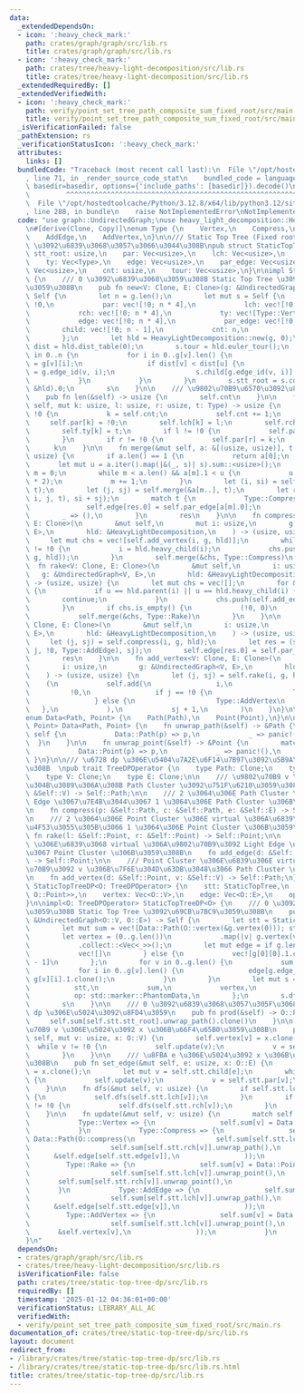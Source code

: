 ```yaml
---
data:
  _extendedDependsOn:
  - icon: ':heavy_check_mark:'
    path: crates/graph/graph/src/lib.rs
    title: crates/graph/graph/src/lib.rs
  - icon: ':heavy_check_mark:'
    path: crates/tree/heavy-light-decomposition/src/lib.rs
    title: crates/tree/heavy-light-decomposition/src/lib.rs
  _extendedRequiredBy: []
  _extendedVerifiedWith:
  - icon: ':heavy_check_mark:'
    path: verify/point_set_tree_path_composite_sum_fixed_root/src/main.rs
    title: verify/point_set_tree_path_composite_sum_fixed_root/src/main.rs
  _isVerificationFailed: false
  _pathExtension: rs
  _verificationStatusIcon: ':heavy_check_mark:'
  attributes:
    links: []
  bundledCode: "Traceback (most recent call last):\n  File \"/opt/hostedtoolcache/Python/3.12.8/x64/lib/python3.12/site-packages/onlinejudge_verify/documentation/build.py\"\
    , line 71, in _render_source_code_stat\n    bundled_code = language.bundle(stat.path,\
    \ basedir=basedir, options={'include_paths': [basedir]}).decode()\n          \
    \         ^^^^^^^^^^^^^^^^^^^^^^^^^^^^^^^^^^^^^^^^^^^^^^^^^^^^^^^^^^^^^^^^^^^^^^^^^^^^^^^^^\n\
    \  File \"/opt/hostedtoolcache/Python/3.12.8/x64/lib/python3.12/site-packages/onlinejudge_verify/languages/rust.py\"\
    , line 288, in bundle\n    raise NotImplementedError\nNotImplementedError\n"
  code: "use graph::UndirectedGraph;\nuse heavy_light_decomposition::HeavyLightDecomposition;\n\
    \n#[derive(Clone, Copy)]\nenum Type {\n    Vertex,\n    Compress,\n    Rake,\n\
    \    AddEdge,\n    AddVertex,\n}\n\n/// Static Top Tree (Fixed root)  \n/// 0\
    \ \u3092\u6839\u3068\u3057\u3066\u3044\u308B\npub struct StaticTopTree {\n   \
    \ stt_root: usize,\n    par: Vec<usize>,\n    lch: Vec<usize>,\n    rch: Vec<usize>,\n\
    \    ty: Vec<Type>,\n    edge: Vec<usize>,\n    par_edge: Vec<usize>,\n    child:\
    \ Vec<usize>,\n    cnt: usize,\n    tour: Vec<usize>,\n}\n\nimpl StaticTopTree\
    \ {\n    /// 0 \u3092\u6839\u3068\u3059\u308B Static Top Tree \u3092\u69CB\u7BC9\
    \u3059\u308B\n    pub fn new<V: Clone, E: Clone>(g: &UndirectedGraph<V, E>) ->\
    \ Self {\n        let n = g.len();\n        let mut s = Self {\n            stt_root:\
    \ !0,\n            par: vec![!0; n * 4],\n            lch: vec![!0; n * 4],\n\
    \            rch: vec![!0; n * 4],\n            ty: vec![Type::Vertex; n * 4],\n\
    \            edge: vec![!0; n * 4],\n            par_edge: vec![!0; n],\n    \
    \        child: vec![!0; n - 1],\n            cnt: n,\n            tour: vec![],\n\
    \        };\n        let hld = HeavyLightDecomposition::new(g, 0);\n        let\
    \ dist = hld.dist_table(0);\n        s.tour = hld.euler_tour();\n        for v\
    \ in 0..n {\n            for i in 0..g[v].len() {\n                let (u, _)\
    \ = g[v][i];\n                if dist[v] < dist[u] {\n                    s.par_edge[u]\
    \ = g.edge_id(v, i);\n                    s.child[g.edge_id(v, i)] = u;\n    \
    \            }\n            }\n        }\n        s.stt_root = s.compress(0, g,\
    \ &hld).0;\n        s\n    }\n\n    /// \u9802\u70B9\u6570\u3092\u8FD4\u3059\n\
    \    pub fn len(&self) -> usize {\n        self.cnt\n    }\n\n    fn add(&mut\
    \ self, mut k: usize, l: usize, r: usize, t: Type) -> usize {\n        if k ==\
    \ !0 {\n            k = self.cnt;\n            self.cnt += 1;\n        }\n   \
    \     self.par[k] = !0;\n        self.lch[k] = l;\n        self.rch[k] = r;\n\
    \        self.ty[k] = t;\n        if l != !0 {\n            self.par[l] = k;\n\
    \        }\n        if r != !0 {\n            self.par[r] = k;\n        }\n  \
    \      k\n    }\n\n    fn merge(&mut self, a: &[(usize, usize)], t: Type) -> (usize,\
    \ usize) {\n        if a.len() == 1 {\n            return a[0];\n        }\n \
    \       let mut u = a.iter().map(|&(_, s)| s).sum::<usize>();\n        let mut\
    \ m = 0;\n        while m < a.len() && a[m].1 < u {\n            u -= u.min(a[m].1\
    \ * 2);\n            m += 1;\n        }\n        let (i, si) = self.merge(&a[..m],\
    \ t);\n        let (j, sj) = self.merge(&a[m..], t);\n        let res = (self.add(!0,\
    \ i, j, t), si + sj);\n        match t {\n            Type::Compress => {\n  \
    \              self.edge[res.0] = self.par_edge[a[m].0];\n            }\n    \
    \        _ => (),\n        }\n        res\n    }\n\n    fn compress<V: Clone,\
    \ E: Clone>(\n        &mut self,\n        mut i: usize,\n        g: &UndirectedGraph<V,\
    \ E>,\n        hld: &HeavyLightDecomposition,\n    ) -> (usize, usize) {\n   \
    \     let mut chs = vec![self.add_vertex(i, g, hld)];\n        while hld.heavy_child(i)\
    \ != !0 {\n            i = hld.heavy_child(i);\n            chs.push(self.add_vertex(i,\
    \ g, hld));\n        }\n        self.merge(&chs, Type::Compress)\n    }\n\n  \
    \  fn rake<V: Clone, E: Clone>(\n        &mut self,\n        i: usize,\n     \
    \   g: &UndirectedGraph<V, E>,\n        hld: &HeavyLightDecomposition,\n    )\
    \ -> (usize, usize) {\n        let mut chs = vec![];\n        for &(u, _) in &g[i]\
    \ {\n            if u == hld.parent(i) || u == hld.heavy_child(i) {\n        \
    \        continue;\n            }\n            chs.push(self.add_edge(u, g, hld));\n\
    \        }\n        if chs.is_empty() {\n            (!0, 0)\n        } else {\n\
    \            self.merge(&chs, Type::Rake)\n        }\n    }\n\n    fn add_edge<V:\
    \ Clone, E: Clone>(\n        &mut self,\n        i: usize,\n        g: &UndirectedGraph<V,\
    \ E>,\n        hld: &HeavyLightDecomposition,\n    ) -> (usize, usize) {\n   \
    \     let (j, sj) = self.compress(i, g, hld);\n        let res = (self.add(!0,\
    \ j, !0, Type::AddEdge), sj);\n        self.edge[res.0] = self.par_edge[i];\n\
    \        res\n    }\n\n    fn add_vertex<V: Clone, E: Clone>(\n        &mut self,\n\
    \        i: usize,\n        g: &UndirectedGraph<V, E>,\n        hld: &HeavyLightDecomposition,\n\
    \    ) -> (usize, usize) {\n        let (j, sj) = self.rake(i, g, hld);\n    \
    \    (\n            self.add(\n                i,\n                j,\n      \
    \          !0,\n                if j == !0 {\n                    Type::Vertex\n\
    \                } else {\n                    Type::AddVertex\n             \
    \   },\n            ),\n            sj + 1,\n        )\n    }\n}\n\n#[derive(Clone)]\n\
    enum Data<Path, Point> {\n    Path(Path),\n    Point(Point),\n}\n\nimpl<Path,\
    \ Point> Data<Path, Point> {\n    fn unwrap_path(&self) -> &Path {\n        match\
    \ self {\n            Data::Path(p) => p,\n            _ => panic!(),\n      \
    \  }\n    }\n\n    fn unwrap_point(&self) -> &Point {\n        match self {\n\
    \            Data::Point(p) => p,\n            _ => panic!(),\n        }\n   \
    \ }\n}\n\n/// \u6728 dp \u306E\u5404\u7A2E\u6F14\u7B97\u3092\u5B9A\u7FA9\u3059\
    \u308B  \npub trait TreeDPOperator {\n    type Path: Clone;\n    type Point: Clone;\n\
    \    type V: Clone;\n    type E: Clone;\n\n    /// \u9802\u70B9 v \u306E\u307F\
    \u304B\u3089\u306A\u308B Path Cluster \u3092\u751F\u6210\u3059\u308B\n    fn vertex(v:\
    \ &Self::V) -> Self::Path;\n\n    /// 2 \u3064\u306E Path Cluster \u3092 Heavy\
    \ Edge \u3067\u7E4B\u3044\u3067 1 \u3064\u306E Path Cluster \u306B\u3059\u308B\
    \n    fn compress(p: &Self::Path, c: &Self::Path, e: &Self::E) -> Self::Path;\n\
    \n    /// 2 \u3064\u306E Point Cluster \u306E virtual \u306A\u6839\u3092\u5408\
    \u4F53\u3055\u305B\u3066 1 \u3064\u306E Point Cluster \u306B\u3059\u308B\n   \
    \ fn rake(l: &Self::Point, r: &Self::Point) -> Self::Point;\n\n    /// Path Cluster\
    \ \u306E\u6839\u3068 virtual \u306A\u9802\u70B9\u3092 Light Edge \u3067\u7E4B\u3044\
    \u3067 Point Cluster \u306B\u3059\u308B\n    fn add_edge(d: &Self::Path, e: &Self::E)\
    \ -> Self::Point;\n\n    /// Point Cluster \u306E\u6839\u306E virtual \u306A\u9802\
    \u70B9\u3092 v \u306B\u7F6E\u304D\u63DB\u3048\u3066 Path Cluster \u306B\u3059\u308B\
    \n    fn add_vertex(d: &Self::Point, v: &Self::V) -> Self::Path;\n}\n\npub struct\
    \ StaticTopTreeDP<O: TreeDPOperator> {\n    stt: StaticTopTree,\n    sum: Vec<Data<O::Path,\
    \ O::Point>>,\n    vertex: Vec<O::V>,\n    edge: Vec<O::E>,\n    op: std::marker::PhantomData<O>,\n\
    }\n\nimpl<O: TreeDPOperator> StaticTopTreeDP<O> {\n    /// 0 \u3092\u6839\u3068\
    \u3059\u308B Static Top Tree \u3092\u69CB\u7BC9\u3059\u308B\n    pub fn new(g:\
    \ &UndirectedGraph<O::V, O::E>) -> Self {\n        let stt = StaticTopTree::new(g);\n\
    \        let mut sum = vec![Data::Path(O::vertex(&g.vertex(0))); stt.len()];\n\
    \        let vertex = (0..g.len())\n            .map(|v| g.vertex(v).clone())\n\
    \            .collect::<Vec<_>>();\n        let mut edge = if g.len() == 1 {\n\
    \            vec![]\n        } else {\n            vec![g[0][0].1.clone(); g.len()\
    \ - 1]\n        };\n        for v in 0..g.len() {\n            sum[v] = Data::Path(O::vertex(&g.vertex(v)));\n\
    \            for i in 0..g[v].len() {\n                edge[g.edge_id(v, i)] =\
    \ g[v][i].1.clone();\n            }\n        }\n        let mut s = Self {\n \
    \           stt,\n            sum,\n            vertex,\n            edge,\n \
    \           op: std::marker::PhantomData,\n        };\n        s.dfs(s.stt.stt_root);\n\
    \        s\n    }\n\n    /// 0 \u3092\u6839\u3068\u3057\u305F\u3068\u304D\u306E\
    \ dp \u306E\u5024\u3092\u8FD4\u3059\n    pub fn prod(&self) -> O::Path {\n   \
    \     self.sum[self.stt.stt_root].unwrap_path().clone()\n    }\n\n    /// \u9802\
    \u70B9 v \u306E\u5024\u3092 x \u306B\u66F4\u65B0\u3059\u308B\n    pub fn set_vertex(&mut\
    \ self, mut v: usize, x: O::V) {\n        self.vertex[v] = x.clone();\n      \
    \  while v != !0 {\n            self.update(v);\n            v = self.stt.par[v];\n\
    \        }\n    }\n\n    /// \u8FBA e \u306E\u5024\u3092 x \u306B\u66F4\u65B0\u3059\
    \u308B\n    pub fn set_edge(&mut self, e: usize, x: O::E) {\n        self.edge[e]\
    \ = x.clone();\n        let mut v = self.stt.child[e];\n        while v != !0\
    \ {\n            self.update(v);\n            v = self.stt.par[v];\n        }\n\
    \    }\n\n    fn dfs(&mut self, v: usize) {\n        if self.stt.lch[v] != !0\
    \ {\n            self.dfs(self.stt.lch[v]);\n        }\n        if self.stt.rch[v]\
    \ != !0 {\n            self.dfs(self.stt.rch[v]);\n        }\n        self.update(v);\n\
    \    }\n\n    fn update(&mut self, v: usize) {\n        match self.stt.ty[v] {\n\
    \            Type::Vertex => {\n                self.sum[v] = Data::Path(O::vertex(&self.vertex[v]));\n\
    \            }\n            Type::Compress => {\n                self.sum[v] =\
    \ Data::Path(O::compress(\n                    self.sum[self.stt.lch[v]].unwrap_path(),\n\
    \                    self.sum[self.stt.rch[v]].unwrap_path(),\n              \
    \      &self.edge[self.stt.edge[v]],\n                ));\n            }\n   \
    \         Type::Rake => {\n                self.sum[v] = Data::Point(O::rake(\n\
    \                    self.sum[self.stt.lch[v]].unwrap_point(),\n             \
    \       self.sum[self.stt.rch[v]].unwrap_point(),\n                ));\n     \
    \       }\n            Type::AddEdge => {\n                self.sum[v] = Data::Point(O::add_edge(\n\
    \                    self.sum[self.stt.lch[v]].unwrap_path(),\n              \
    \      &self.edge[self.stt.edge[v]],\n                ));\n            }\n   \
    \         Type::AddVertex => {\n                self.sum[v] = Data::Path(O::add_vertex(\n\
    \                    self.sum[self.stt.lch[v]].unwrap_point(),\n             \
    \       &self.vertex[v],\n                ));\n            }\n        }\n    }\n\
    }\n"
  dependsOn:
  - crates/graph/graph/src/lib.rs
  - crates/tree/heavy-light-decomposition/src/lib.rs
  isVerificationFile: false
  path: crates/tree/static-top-tree-dp/src/lib.rs
  requiredBy: []
  timestamp: '2025-01-12 04:36:01+00:00'
  verificationStatus: LIBRARY_ALL_AC
  verifiedWith:
  - verify/point_set_tree_path_composite_sum_fixed_root/src/main.rs
documentation_of: crates/tree/static-top-tree-dp/src/lib.rs
layout: document
redirect_from:
- /library/crates/tree/static-top-tree-dp/src/lib.rs
- /library/crates/tree/static-top-tree-dp/src/lib.rs.html
title: crates/tree/static-top-tree-dp/src/lib.rs
---
```

